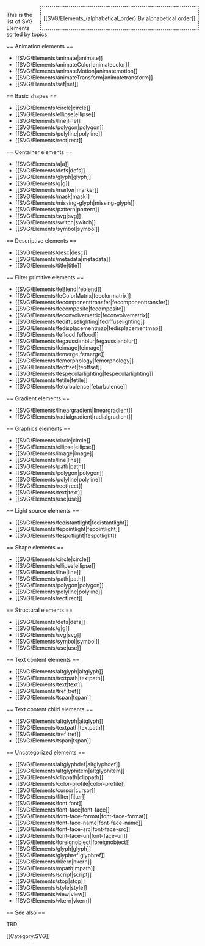 <div style='float: right;background: white;border:1px dashed black;padding: 1ex;'>

[[SVG/Elements_(alphabetical_order)|By alphabetical order]]

</div>

This is the list of SVG Elements sorted by topics.

== Animation elements ==

* [[SVG/Elements/animate|animate]] 
* [[SVG/Elements/animateColor|animatecolor]]
* [[SVG/Elements/animateMotion|animatemotion]]
* [[SVG/Elements/animateTransform|animatetransform]]
* [[SVG/Elements/set|set]]

== Basic shapes ==

* [[SVG/Elements/circle|circle]]
* [[SVG/Elements/ellipse|ellipse]]
* [[SVG/Elements/line|line]]
* [[SVG/Elements/polygon|polygon]]
* [[SVG/Elements/polyline|polyline]]
* [[SVG/Elements/rect|rect]]

== Container elements ==

* [[SVG/Elements/a|a]]
* [[SVG/Elements/defs|defs]]
* [[SVG/Elements/glyph|glyph]]
* [[SVG/Elements/g|g]]
* [[SVG/Elements/marker|marker]]
* [[SVG/Elements/mask|mask]]
* [[SVG/Elements/missing-glyph|missing-glyph]]
* [[SVG/Elements/pattern|pattern]]
* [[SVG/Elements/svg|svg]]
* [[SVG/Elements/switch|switch]]
* [[SVG/Elements/symbol|symbol]]

== Descriptive elements ==

* [[SVG/Elements/desc|desc]]
* [[SVG/Elements/metadata|metadata]]
* [[SVG/Elements/title|title]]

== Filter primitive elements ==

* [[SVG/Elements/feBlend|feblend]]
* [[SVG/Elements/feColorMatrix|fecolormatrix]]
* [[SVG/Elements/fecomponenttransfer|fecomponenttransfer]]
* [[SVG/Elements/fecomposite|fecomposite]]
* [[SVG/Elements/feconvolvematrix|feconvolvematrix]]
* [[SVG/Elements/fediffuselighting|fediffuselighting]]
* [[SVG/Elements/fedisplacementmap|fedisplacementmap]]
* [[SVG/Elements/feflood|feflood]]
* [[SVG/Elements/fegaussianblur|fegaussianblur]]
* [[SVG/Elements/feimage|feimage]]
* [[SVG/Elements/femerge|femerge]]
* [[SVG/Elements/femorphology|femorphology]]
* [[SVG/Elements/feoffset|feoffset]]
* [[SVG/Elements/fespecularlighting|fespecularlighting]]
* [[SVG/Elements/fetile|fetile]]
* [[SVG/Elements/feturbulence|feturbulence]]

== Gradient elements ==

* [[SVG/Elements/lineargradient|lineargradient]]
* [[SVG/Elements/radialgradient|radialgradient]]

== Graphics elements ==

* [[SVG/Elements/circle|circle]]
* [[SVG/Elements/ellipse|ellipse]]
* [[SVG/Elements/image|image]]
* [[SVG/Elements/line|line]]
* [[SVG/Elements/path|path]]
* [[SVG/Elements/polygon|polygon]]
* [[SVG/Elements/polyline|polyline]]
* [[SVG/Elements/rect|rect]]
* [[SVG/Elements/text|text]]
* [[SVG/Elements/use|use]]

== Light source elements ==

* [[SVG/Elements/fedistantlight|fedistantlight]]
* [[SVG/Elements/fepointlight|fepointlight]]
* [[SVG/Elements/fespotlight|fespotlight]]

== Shape elements ==

* [[SVG/Elements/circle|circle]]
* [[SVG/Elements/ellipse|ellipse]]
* [[SVG/Elements/line|line]]
* [[SVG/Elements/path|path]]
* [[SVG/Elements/polygon|polygon]]
* [[SVG/Elements/polyline|polyline]]
* [[SVG/Elements/rect|rect]]

== Structural elements ==

* [[SVG/Elements/defs|defs]]
* [[SVG/Elements/g|g]]
* [[SVG/Elements/svg|svg]]
* [[SVG/Elements/symbol|symbol]]
* [[SVG/Elements/use|use]]

== Text content elements ==

* [[SVG/Elements/altglyph|altglyph]]
* [[SVG/Elements/textpath|textpath]]
* [[SVG/Elements/text|text]]
* [[SVG/Elements/tref|tref]]
* [[SVG/Elements/tspan|tspan]]

== Text content child elements ==

* [[SVG/Elements/altglyph|altglyph]]
* [[SVG/Elements/textpath|textpath]]
* [[SVG/Elements/tref|tref]]
* [[SVG/Elements/tspan|tspan]]

== Uncategorized elements ==

* [[SVG/Elements/altglyphdef|altglyphdef]]
* [[SVG/Elements/altglyphitem|altglyphitem]]
* [[SVG/Elements/clippath|clippath]]
* [[SVG/Elements/color-profile|color-profile]]
* [[SVG/Elements/cursor|cursor]]
* [[SVG/Elements/filter|filter]]
* [[SVG/Elements/font|font]]
* [[SVG/Elements/font-face|font-face]]
* [[SVG/Elements/font-face-format|font-face-format]]
* [[SVG/Elements/font-face-name|font-face-name]]
* [[SVG/Elements/font-face-src|font-face-src]]
* [[SVG/Elements/font-face-uri|font-face-uri]]
* [[SVG/Elements/foreignobject|foreignobject]]
* [[SVG/Elements/glyph|glyph]]
* [[SVG/Elements/glyphref|glyphref]]
* [[SVG/Elements/hkern|hkern]]
* [[SVG/Elements/mpath|mpath]]
* [[SVG/Elements/script|script]]
* [[SVG/Elements/stop|stop]]
* [[SVG/Elements/style|style]]
* [[SVG/Elements/view|view]]
* [[SVG/Elements/vkern|vkern]]

== See also ==

TBD

[[Category:SVG]]